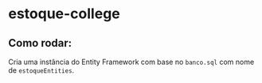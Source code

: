 # estoque-college

## Como rodar:
Cria uma instância do Entity Framework com base no ``banco.sql`` com nome de ``estoqueEntities``.
